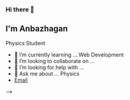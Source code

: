 ### Hi there 👋

## I'm Anbazhagan
 Physics Student
 
- 🌱 I’m currently learning ... Web Development
- 👯 I’m looking to collaborate on ...
- 🤔 I’m looking for help with ...
- 💬 Ask me about ... Physics
- [Email](anbazhaganworld13@gmail.com)


-->
